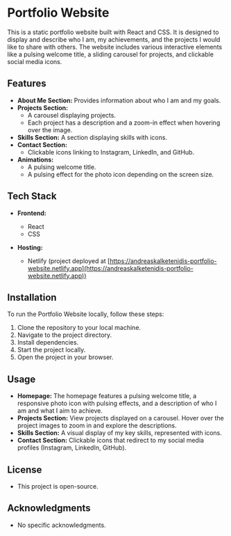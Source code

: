 # Portfolio Website

This is a static portfolio website built with React and CSS. It is designed to display and describe who I am, my achievements, and the projects I would like to share with others. The website includes various interactive elements like a pulsing welcome title, a sliding carousel for projects, and clickable social media icons.

## Features

- **About Me Section:** Provides information about who I am and my goals.
- **Projects Section:** 
  - A carousel displaying projects.
  - Each project has a description and a zoom-in effect when hovering over the image.
- **Skills Section:** A section displaying skills with icons.
- **Contact Section:** 
  - Clickable icons linking to Instagram, LinkedIn, and GitHub.
- **Animations:** 
  - A pulsing welcome title.
  - A pulsing effect for the photo icon depending on the screen size.

## Tech Stack

- **Frontend:**
  - React
  - CSS

- **Hosting:**
  - Netlify (project deployed at [https://andreaskalketenidis-portfolio-website.netlify.app](https://andreaskalketenidis-portfolio-website.netlify.app))

## Installation

To run the Portfolio Website locally, follow these steps:

1. Clone the repository to your local machine.
2. Navigate to the project directory.
3. Install dependencies.
4. Start the project locally.
5. Open the project in your browser.

## Usage
- **Homepage:** The homepage features a pulsing welcome title, a responsive photo icon with pulsing effects, and a description of who I am and what I aim to achieve.
- **Projects Section:** View projects displayed on a carousel. Hover over the project images to zoom in and explore the descriptions.
- **Skills Section:** A visual display of my key skills, represented with icons.
- **Contact Section:** Clickable icons that redirect to my social media profiles (Instagram, LinkedIn, GitHub).

## License
- This project is open-source.

## Acknowledgments
- No specific acknowledgments.
